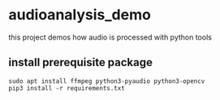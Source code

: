 # audioanalysis_demo
this project demos how audio is processed with python tools

## install prerequisite package

```shell
sudo apt install ffmpeg python3-pyaudio python3-opencv
pip3 install -r requirements.txt
```

